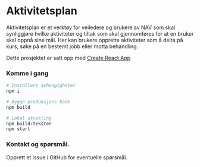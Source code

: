# Aktivitetsplan

Aktivitetsplan er et verktøy for veiledere og brukere av NAV som skal synliggjøre hvilke aktiviteter og tiltak som skal
gjennomføres for at en bruker skal oppnå sine mål. Her kan brukere opprette aktiviteter som å delta på kurs, søke
på en bestemt jobb eller motta behandling.

Dette prosjektet er satt opp med [Create React App](https://github.com/facebook/create-react-app)

### Komme i gang

```sh
# Installere avhengigheter
npm i

# Bygge produksjons kode
npm build

# Lokal utvikling
npm build:tekster
npm start
```

### Kontakt og spørsmål.

Opprett et issue i GitHub for eventuelle spørsmål.

